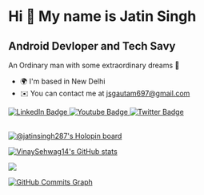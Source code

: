 # Hi 👋 My name is Jatin Singh

Android Devloper and Tech Savy
---------------------------------

An Ordinary man with some extraordinary dreams 💯

* 🌍  I'm based in New Delhi
* ✉️  You can contact me at [jsgautam697@gmail.com](mailto:jsgautam697@gmail.com)


<div id="badges">
  <a href="your-linkedin-URL">
    <img src="https://img.shields.io/badge/LinkedIn-blue?style=for-the-badge&logo=linkedin&logoColor=white" alt="LinkedIn Badge"/>
  </a>
  <a href="your-youtube-URL">
    <img src="https://img.shields.io/badge/YouTube-red?style=for-the-badge&logo=youtube&logoColor=white" alt="Youtube Badge"/>
  </a>
  <a href="your-twitter-URL">
    <img src="https://img.shields.io/badge/Twitter-blue?style=for-the-badge&logo=twitter&logoColor=white" alt="Twitter Badge"/>
  </a>
</div>

<br>


[![@jatinsingh287's Holopin board](https://holopin.me/jatinsingh287)](https://holopin.io/@jatinsingh287)


<a href="http://www.github.com/jsgautam"><img src="https://github-readme-stats.vercel.app/api?username=jsgautam&show_icons=true&hide=&count_private=true&title_color=14b8a6&text_color=ffffff&icon_color=facc15&bg_color=0f172a&hide_border=true&show_icons=true" alt="VinaySehwag14's GitHub stats" /></a>

<a href="http://www.github.com/jsgautam"><img src="https://github-readme-streak-stats.herokuapp.com/?user=jsgautam&stroke=ffffff&background=0f172a&ring=14b8a6&fire=14b8a6&currStreakNum=ffffff&currStreakLabel=14b8a6&sideNums=ffffff&sideLabels=ffffff&dates=ffffff&hide_border=true" /></a>

<a href="http://www.github.com/jsgautam"><img src="https://activity-graph.herokuapp.com/graph?username=jsgautam&bg_color=0f172a&color=ffffff&line=facc15&point=ffffff&area_color=0f172a&area=true&hide_border=true&custom_title=GitHub%20Commits%20Graph" alt="GitHub Commits Graph" /></a>
